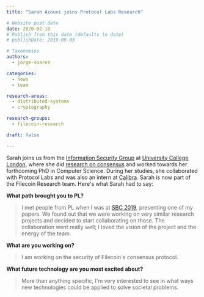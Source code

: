 ```yaml
---
title: "Sarah Azouvi joins Protocol Labs Research"

# Website post date
date: 2020-02-18
# Publish from this date (defaults to date)
# publishDate: 2019-09-03

# Taxonomies
authors:
  - jorge-soares

categories:
  - news
  - team

research-areas:
  - distributed-systems
  - cryptography

research-groups:
  - filecoin-research

draft: false

---
```


Sarah joins us from the [Information Security Group](http://sec.cs.ucl.ac.uk/home/) at [University College London](http://www.cs.ucl.ac.uk/), where she did [research on consensus](https://scholar.google.co.uk/citations?user=06C63r0AAAAJ&hl=en) and worked towards her forthcoming PhD in Computer Science. During her studies, she collaborated with Protocol Labs and was also an intern at [Calibra](https://www.calibra.com/). Sarah is now part of the Filecoin Research team. Here's what Sarah had to say:

**What path brought you to PL?**

> I met people from PL when I was at [SBC 2019](https://cyber.stanford.edu/sbc19), presenting one of my papers. We found out that we were working on very similar research projects and decided to start collaborating on those. The collaboration went really well; I loved the vision of the project and the energy of the team.

**What are you working on?**

> I am working on the security of Filecoin's consensus protocol.

**What future technology are you most excited about?**

> More than anything specific, I'm very interested to see in what ways new technologies could be applied to solve societal problems.
